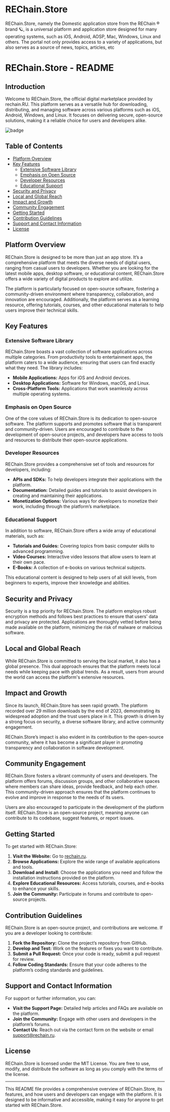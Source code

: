 # REChain.Store
REChain.Store, namely the Domestic application store from the REChain ®️ brand 🪐, is a universal platform and application store designed for many operating systems, such as iOS, Android, AOSP, Mac, Windows, Linux and others. The portal not only provides access to a variety of applications, but also serves as a source of news, topics, articles, etc

# REChain.Store - README

## Introduction

Welcome to REChain.Store, the official digital marketplace provided by rechain.RU. This platform serves as a versatile hub for downloading, distributing, and managing software across various platforms such as iOS, Android, Windows, and Linux. It focuses on delivering secure, open-source solutions, making it a reliable choice for users and developers alike.

![badge](https://github.com/user-attachments/assets/658f913e-814f-41d7-a2b9-34b2be73717e)

## Table of Contents

- [Platform Overview](#platform-overview)
- [Key Features](#key-features)
  - [Extensive Software Library](#extensive-software-library)
  - [Emphasis on Open Source](#emphasis-on-open-source)
  - [Developer Resources](#developer-resources)
  - [Educational Support](#educational-support)
- [Security and Privacy](#security-and-privacy)
- [Local and Global Reach](#local-and-global-reach)
- [Impact and Growth](#impact-and-growth)
- [Community Engagement](#community-engagement)
- [Getting Started](#getting-started)
- [Contribution Guidelines](#contribution-guidelines)
- [Support and Contact Information](#support-and-contact-information)
- [License](#license)

## Platform Overview

REChain.Store is designed to be more than just an app store. It’s a comprehensive platform that meets the diverse needs of digital users, ranging from casual users to developers. Whether you are looking for the latest mobile apps, desktop software, or educational content, REChain.Store offers a wide variety of digital products to explore and utilize.

The platform is particularly focused on open-source software, fostering a community-driven environment where transparency, collaboration, and innovation are encouraged. Additionally, the platform serves as a learning resource, offering tutorials, courses, and other educational materials to help users improve their technical skills.

## Key Features

### Extensive Software Library

REChain.Store boasts a vast collection of software applications across multiple categories. From productivity tools to entertainment apps, the platform caters to a wide audience, ensuring that users can find exactly what they need. The library includes:

- **Mobile Applications:** Apps for iOS and Android devices.
- **Desktop Applications:** Software for Windows, macOS, and Linux.
- **Cross-Platform Tools:** Applications that work seamlessly across multiple operating systems.

### Emphasis on Open Source

One of the core values of REChain.Store is its dedication to open-source software. The platform supports and promotes software that is transparent and community-driven. Users are encouraged to contribute to the development of open-source projects, and developers have access to tools and resources to distribute their open-source applications.

### Developer Resources

REChain.Store provides a comprehensive set of tools and resources for developers, including:

- **APIs and SDKs:** To help developers integrate their applications with the platform.
- **Documentation:** Detailed guides and tutorials to assist developers in creating and maintaining their applications.
- **Monetization Options:** Various ways for developers to monetize their work, including through the platform’s marketplace.

### Educational Support

In addition to software, REChain.Store offers a wide array of educational materials, such as:

- **Tutorials and Guides:** Covering topics from basic computer skills to advanced programming.
- **Video Courses:** Interactive video lessons that allow users to learn at their own pace.
- **E-Books:** A collection of e-books on various technical subjects.

This educational content is designed to help users of all skill levels, from beginners to experts, improve their knowledge and abilities.

## Security and Privacy

Security is a top priority for REChain.Store. The platform employs robust encryption methods and follows best practices to ensure that users' data and privacy are protected. Applications are thoroughly vetted before being made available on the platform, minimizing the risk of malware or malicious software.

## Local and Global Reach

While REChain.Store is committed to serving the local market, it also has a global presence. This dual approach ensures that the platform meets local needs while keeping pace with global trends. As a result, users from around the world can access the platform's extensive resources.

## Impact and Growth

Since its launch, REChain.Store has seen rapid growth. The platform recorded over 29 million downloads by the end of 2023, demonstrating its widespread adoption and the trust users place in it. This growth is driven by a strong focus on security, a diverse software library, and active community engagement.

REChain.Store’s impact is also evident in its contribution to the open-source community, where it has become a significant player in promoting transparency and collaboration in software development.

## Community Engagement

REChain.Store fosters a vibrant community of users and developers. The platform offers forums, discussion groups, and other collaborative spaces where members can share ideas, provide feedback, and help each other. This community-driven approach ensures that the platform continues to evolve and improve in response to the needs of its users.

Users are also encouraged to participate in the development of the platform itself. REChain.Store is an open-source project, meaning anyone can contribute to its codebase, suggest features, or report issues.

## Getting Started

To get started with REChain.Store:

1. **Visit the Website:** Go to [rechain.ru](https://rechain.ru).
2. **Browse Applications:** Explore the wide range of available applications and tools.
3. **Download and Install:** Choose the applications you need and follow the installation instructions provided on the platform.
4. **Explore Educational Resources:** Access tutorials, courses, and e-books to enhance your skills.
5. **Join the Community:** Participate in forums and contribute to open-source projects.

## Contribution Guidelines

REChain.Store is an open-source project, and contributions are welcome. If you are a developer looking to contribute:

1. **Fork the Repository:** Clone the project’s repository from GitHub.
2. **Develop and Test:** Work on the features or fixes you want to contribute.
3. **Submit a Pull Request:** Once your code is ready, submit a pull request for review.
4. **Follow Coding Standards:** Ensure that your code adheres to the platform’s coding standards and guidelines.

## Support and Contact Information

For support or further information, you can:

- **Visit the Support Page:** Detailed help articles and FAQs are available on the platform.
- **Join the Community:** Engage with other users and developers in the platform’s forums.
- **Contact Us:** Reach out via the contact form on the website or email [support@rechain.ru](mailto:support@rechain.ru).

## License

REChain.Store is licensed under the MIT License. You are free to use, modify, and distribute the software as long as you comply with the terms of the license.

---

This README file provides a comprehensive overview of REChain.Store, its features, and how users and developers can engage with the platform. It is designed to be informative and accessible, making it easy for anyone to get started with REChain.Store.
